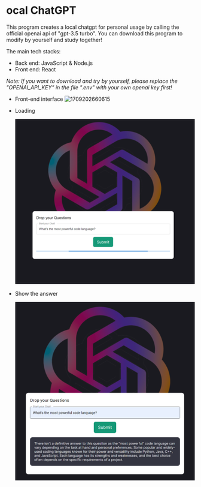 # ocal ChatGPT

This program creates a local chatgpt for personal usage by calling the official openai api of "gpt-3.5 turbo". You can download this program to modify by yourself and study together!

The main tech stacks:

- Back end: JavaScript & Node.js
- Front end: React

_Note: If you want to download and try by yourself, please replace the "OPENAI_API_KEY" in the file ".env" with your own openai key first!_

- Front-end interface
  ![1709202660615](https://file+.vscode-resource.vscode-cdn.net/d%3A/ChatGPT/image/README/1709202660615.png)
- Loading

  ![1709202681274](image/README/1709202681274.png)

- Show the answer

  ![1709202691771](image/README/1709202691771.png)
